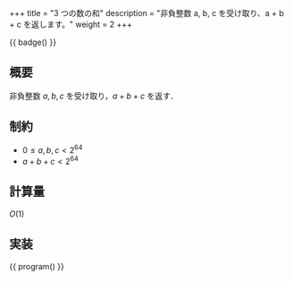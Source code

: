 +++
title = "3 つの数の和"
description = "非負整数 a, b, c を受け取り、a + b + c を返します。"
weight = 2
+++

{{ badge() }}

## 概要
非負整数 $a, b, c$ を受け取り，$a + b + c$ を返す．

## 制約
- $0 \leq a, b, c < 2^{64}$
- $a + b + c < 2^{64}$

## 計算量
$O(1)$

## 実装
{{ program() }}
